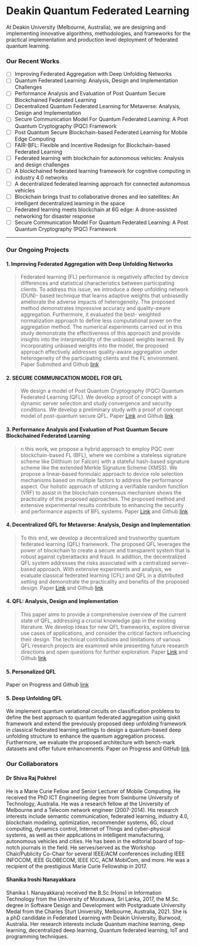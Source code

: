 # Deakin Quantum Federated Learning
At Deakin University (Melbourne, Australia), we are designing and implementing innovative algorithms, methodologies, and frameworks for the practical implementation and production level deployment of federated quantum learning. 

###  **Our Recent Works**

- [ ] Improving Federated Aggregation with Deep Unfolding Networks 
- [ ] Quantum Federated Learning: Analysis, Design and Implementation Challenges 
- [ ] Performance Analysis and Evaluation of Post Quantum Secure Blockchained Federated Learning 
- [ ] Decentralized Quantum Federated Learning for Metaverse: Analysis, Design and Implementation 
- [ ] Secure Communication Model For Quantum Federated Learning: A Post Quantum Cryptography (PQC) Framework 
- [ ] Post Quantum Secure Blockchain-based Federated Learning for Mobile Edge Computing
- [ ] FAIR-BFL: Flexible and Incentive Redesign for Blockchain-based Federated Learning 
- [ ] Federated learning with blockchain for autonomous vehicles: Analysis and design challenges
- [ ] A blockchained federated learning framework for cognitive computing in industry 4.0 networks
- [ ] A decentralized federated learning approach for connected autonomous vehicles
- [ ] Blockchain brings trust to collaborative drones and leo satellites: An intelligent decentralized learning in the space
- [ ] Federated learning meets blockchain at 6G edge: A drone-assisted networking for disaster response
- [ ] Secure Communication Model For Quantum Federated Learning: A Post Quantum Cryptography (PQC) Framework

--- 
### Our Ongoing Projects

#### 1. Improving Federated Aggregation with Deep Unfolding Networks
> Federated learning (FL) performance is negatively affected by device differences and statistical
> characteristics between participating clients. To address this issue, we introduce a deep unfolding network (DUN)-
> based technique that learns adaptive weights that unbiasedly ameliorate the adverse impacts of heterogeneity. The
> proposed method demonstrates impressive accuracy and quality-aware aggregation. Furthermore, it evaluated the best-
> weighted normalization approach to define less computational power on the aggregation method. The numerical
> experiments carried out in this study demonstrate the effectiveness of this approach and provide insights into the
interpretability of the unbiased weights learned. By incorporating unbiased weights into the model, the proposed
> approach effectively addresses quality-aware aggregation under heterogeneity of the participating clients and the FL environment.
> Paper Submitted and Github [link](https://github.com/shanikairoshi/Improved_DUN_basedFL_Aggregation.git)

#### 2. SECURE COMMUNICATION MODEL FOR QFL
> We design a model of Post Quantum Cryptography (PQC) Quantum Federated
Learning (QFL). We develop a proof of concept with a dynamic server selection
and study convergence and security conditions. We develop a preliminary study
with a proof of concept model of post-quantum secure QFL.
Paper [Link](https://openreview.net/pdf?id=xZGPLvRpf4N) and Github [link](https://github.com/s222416822/PQC-QFL-Model)

#### 3. Performance Analysis and Evaluation of Post Quantum Secure Blockchained Federated Learning
> n this work, we propose a hybrid approach to employ PQC over blockchain-based FL (BFL), where we combine a stateless signature scheme like Dilithium (or Falcon) with a stateful hash-based signature scheme like the extended Merkle Signature Scheme (XMSS). We propose a linear-based formulaic approach to device role selection mechanisms based on multiple factors to address the performance aspect. Our holistic approach of utilizing a verifiable random function (VRF) to assist in the blockchain consensus mechanism shows the practicality of the proposed approaches. The proposed method and extensive experimental results contribute to enhancing the security and performance aspects of BFL systems.
Paper [Link](https://arxiv.org/abs/2306.14772) and Github [link](https://github.com/s222416822/Post-Quantum-Secure-BFL)


#### 4. Decentralized QFL for Metaverse: Analysis, Design and Implementation
> To this end, we develop a decentralized and trustworthy quantum federated learning (QFL) framework. The proposed QFL leverages the power of blockchain to create a secure and transparent system that is robust against cyberattacks and fraud. In addition, the decentralized QFL system addresses the risks associated with a centralized server-based approach. With extensive experiments and analysis, we evaluate classical federated learning (CFL) and QFL in a distributed setting and demonstrate the practicality and benefits of the proposed design. 
Paper [Link](https://arxiv.org/abs/2306.11297) and Github [link](https://github.com/s222416822/BQFL)


#### 4. QFL: Analysis, Design and Implementation
> This paper aims to provide a comprehensive overview of the current state of QFL, addressing a crucial knowledge gap in the existing literature. We develop ideas for new QFL frameworks, explore diverse use cases of applications, and consider the critical factors influencing their design. The technical contributions and limitations of various QFL research projects are examined while presenting future research directions and open questions for further exploration. 
Paper [Link](https://arxiv.org/abs/2306.15708) and Github [link](https://github.com/s222416822/QFL)


#### 5. Personalized QFL
Paper on Progress and Github [link](https://github.com/s222416822/PQF)

#### 5. Deep Unfolding QFL
We implement quantum variational circuits on classification problems to define the best approach to quantum federated aggregation using qiskit framework and extend the previously proposed deep unfolding framework in classical federated learning settings to design a quantum-based deep unfolding structure to enhance the quantum aggregation process. Furthermore, we evaluate the proposed architecture with bench-mark datasets and offer future enhancements.
Paper on Progress and GitHub [link](https://github.com/shanikairoshi/QFL-with-DUN)

###  **Our Collaborators**

####  Dr Shiva Raj Pokhrel 
He is a Marie Curie Fellow and Senior Lecturer of Mobile Computing. He received the PhD ICT Engineering degree from 
Swinburne University of Technology, Australia.  He was a research fellow at the University of Melbourne and a 
Telecom network engineer (2007-2014). His research interests include semantic communication, federated learning, 
industry 4.0, blockchain modeling, optimization, recommender systems, 6G, cloud computing, dynamics control, 
Internet of Things and cyber-physical systems, as well as their applications in intelligent manufacturing, 
autonomous vehicles and cities. He has been in the editorial board of top-notch journals in the field. He 
serves/served as the Workshop Chair/Publicity Co-Chair for several IEEE/ACM conferences including IEEE INFOCOM, IEEE 
GLOBECOM, IEEE ICC, ACM MobiCom, and more.  He was a recipient of the prestigious  Marie Curie Fellowship in 2017.

#### Shanika Iroshi Nanayakkara
Shanika I. Nanayakkara} received the B.Sc.(Hons) in Information Technology from the University of Moratuwa, Sri 
Lanka, 2017, the M.Sc. degree in Software Design and Development with Postgraduate University Medal from the Charles 
Sturt University, Melbourne, Australia, 2021. She is a phD candidate in Federated Learning with Deakin University, 
Burwood, Australia. Her research interests include Quantum machine learning, deep learning, decentralized deep 
learning, Quantum federated learning, IoT and programming techniques.

